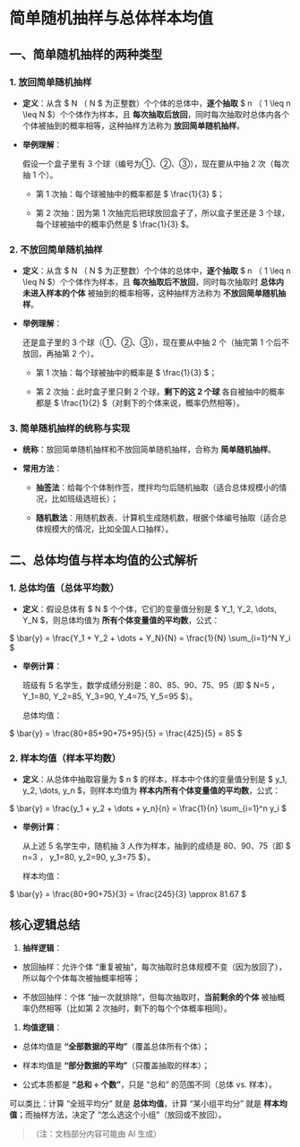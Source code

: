 # 简单随机抽样与总体样本均值

## 一、简单随机抽样的两种类型

### 1. 放回简单随机抽样



*   **定义**：从含 $  N  $（$  N  $ 为正整数）个个体的总体中，**逐个抽取** $  n  $（$  1 \leq n \leq N  $）个个体作为样本，且 **每次抽取后放回**，同时每次抽取时总体内各个个体被抽到的概率相等，这种抽样方法称为 **放回简单随机抽样**。

*   **举例理解**：

    假设一个盒子里有 3 个球（编号为①、②、③），现在要从中抽 2 次（每次抽 1 个）。


    *   第 1 次抽：每个球被抽中的概率都是 $  \frac{1}{3}  $；

    *   第 2 次抽：因为第 1 次抽完后把球放回盒子了，所以盒子里还是 3 个球，每个球被抽中的概率仍然是 $  \frac{1}{3}  $。

### 2. 不放回简单随机抽样



*   **定义**：从含 $  N  $（$  N  $ 为正整数）个个体的总体中，**逐个抽取** $  n  $（$  1 \leq n \leq N  $）个个体作为样本，且 **每次抽取后不放回**，同时每次抽取时 **总体内未进入样本的个体** 被抽到的概率相等，这种抽样方法称为 **不放回简单随机抽样**。

*   **举例理解**：

    还是盒子里的 3 个球（①、②、③），现在要从中抽 2 个（抽完第 1 个后不放回，再抽第 2 个）。


    *   第 1 次抽：每个球被抽中的概率是 $  \frac{1}{3}  $；

    *   第 2 次抽：此时盒子里只剩 2 个球，**剩下的这 2 个球** 各自被抽中的概率都是 $  \frac{1}{2}  $（对剩下的个体来说，概率仍然相等）。

### 3. 简单随机抽样的统称与实现



*   **统称**：放回简单随机抽样和不放回简单随机抽样，合称为 **简单随机抽样**。

*   **常用方法**：


    *   **抽签法**：给每个个体制作签，搅拌均匀后随机抽取（适合总体规模小的情况，比如班级选班长）；

    *   **随机数法**：用随机数表、计算机生成随机数，根据个体编号抽取（适合总体规模大的情况，比如全国人口抽样）。

## 二、总体均值与样本均值的公式解析

### 1. 总体均值（总体平均数）



*   **定义**：假设总体有 $  N  $ 个个体，它们的变量值分别是 $  Y_1, Y_2, \dots, Y_N  $，则总体均值为 **所有个体变量值的平均数**，公式：

$ 
  \bar{y} = \frac{Y_1 + Y_2 + \dots + Y_N}{N} = \frac{1}{N} \sum_{i=1}^N Y_i
   $



*   **举例计算**：

    班级有 5 名学生，数学成绩分别是：80、85、90、75、95（即 $  N=5  $，$  Y_1=80, Y_2=85, Y_3=90, Y_4=75, Y_5=95  $）。

    总体均值：

$ 
  \bar{y} = \frac{80+85+90+75+95}{5} = \frac{425}{5} = 85
   $

### 2. 样本均值（样本平均数）



*   **定义**：从总体中抽取容量为 $  n  $ 的样本，样本中个体的变量值分别是 $  y_1, y_2, \dots, y_n  $，则样本均值为 **样本内所有个体变量值的平均数**，公式：

$ 
  \bar{y} = \frac{y_1 + y_2 + \dots + y_n}{n} = \frac{1}{n} \sum_{i=1}^n y_i
   $



*   **举例计算**：

    从上述 5 名学生中，随机抽 3 人作为样本，抽到的成绩是 80、90、75（即 $  n=3  $，$  y_1=80, y_2=90, y_3=75  $）。

    样本均值：

$ 
  \bar{y} = \frac{80+90+75}{3} = \frac{245}{3} \approx 81.67
   $

## 核心逻辑总结



1.  **抽样逻辑**：

*   放回抽样：允许个体 “重复被抽”，每次抽取时总体规模不变（因为放回了），所以每个个体每次被抽概率相等；

*   不放回抽样：个体 “抽一次就排除”，但每次抽取时，**当前剩余的个体** 被抽概率仍然相等（比如第 2 次抽时，剩下的每个个体概率相同）。

1.  **均值逻辑**：

*   总体均值是 **“全部数据的平均”**（覆盖总体所有个体）；

*   样本均值是 **“部分数据的平均”**（只覆盖抽取的样本）；

*   公式本质都是 **“总和 ÷ 个数”**，只是 “总和” 的范围不同（总体 vs. 样本）。

可以类比：计算 “全班平均分” 就是 **总体均值**，计算 “某小组平均分” 就是 **样本均值**；而抽样方法，决定了 “怎么选这个小组”（放回或不放回）。

> （注：文档部分内容可能由 AI 生成）